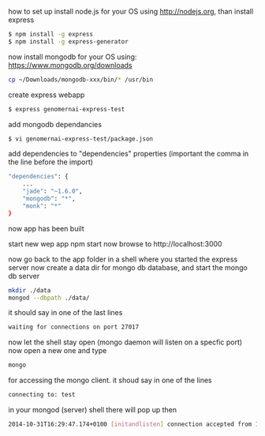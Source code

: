 how to set up
install node.js for your OS using http://nodejs.org, than
install express
```bash
$ npm install -g express
$ npm install -g express-generator
```

now install mongodb for your OS using: https://www.mongodb.org/downloads
```bash
cp ~/Downloads/mongodb-xxx/bin/* /usr/bin
```

create express webapp

```bash
$ express genomernai-express-test
```


add mongodb dependancies


```bash
$ vi genomernai-express-test/package.json
```

add dependencies to "dependencies" properties (important the comma in the line before the import)

```bash
"dependencies": {
    ...
    "jade": "~1.6.0",
    "mongodb": "*",
    "monk": "*"
}
```

now app has been built


start new wep app
npm start
now browse to 
http://localhost:3000

now go back to the app folder in a shell where you started the express server
now create a data dir for mongo db database, and start the mongo db server
```bash
mkdir ./data
mongod --dbpath ./data/
```
it should say in one of the last lines
```bash
waiting for connections on port 27017
```
now let the shell stay open (mongo daemon will listen on a specfic port)
now open a new one and type 
```bash
mongo
```
for accessing the mongo client.
it shoud say in one of the lines
```bash
connecting to: test
```
in your mongod (server) shell there will pop up then
```bash
2014-10-31T16:29:47.174+0100 [initandlisten] connection accepted from 127.0.0.1:64011 #1 (1 connection now open)

```
